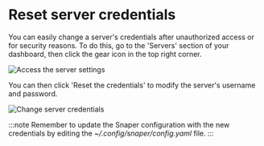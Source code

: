# Reset server credentials

You can easily change a server's credentials after unauthorized access or for security reasons. To do this, go to the 'Servers' section of your dashboard, then click the gear icon in the top right corner.

![Access the server settings](../assets/dashboard/server_settings.png)

You can then click 'Reset the credentials' to modify the server's username and password.

![Change server credentials](../assets/dashboard/server_settings_customization.png)

:::note
Remember to update the Snaper configuration with the new credentials by editing the _~/.config/snaper/config.yaml_ file.
:::
